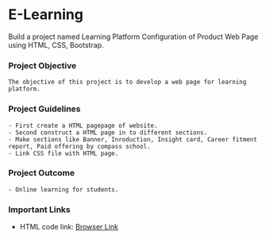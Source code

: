 # E-Learning
Build a project named Learning Platform Configuration of Product Web Page using HTML, CSS, Bootstrap.

### Project Objective

```
The objective of this project is to develop a web page for learning platform.
```

### Project Guidelines

```
- First create a HTML pagepage of website. 
- Second construct a HTML page in to different sections.
- Make sections like Banner, Inroduction, Insight card, Career fitment report, Paid offering by compass school.
- Link CSS file with HTML page. 
```

### Project Outcome

```
- Online learning for students.
```

### Important Links

- HTML code link: [Browser Link](https://github.com/Sharath-Sabbani/E-Learning/blob/main/index.html)
